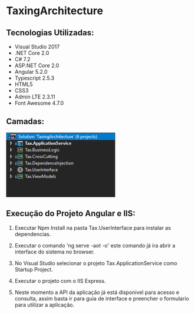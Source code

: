 # TaxingArchitecture

## Tecnologias Utilizadas:

* Visual Studio 2017
* .NET Core 2.0
* C# 7.2
* ASP.NET Core 2.0
* Angular 5.2.0
* Typescript 2.5.3
* HTML5
* CSS3
* Admin LTE 2.3.11
* Font Awesome 4.7.0

## Camadas:

![Screenshot](Screenshots/1.png)

## Execução do Projeto Angular e IIS:

1. Executar Npm Install na pasta Tax.UserInterface para instalar as dependencias.

2. Executar o comando 'ng serve -aot -o' este comando já ira abrir a interface do sistema no browser.

3. No Visual Studio selecionar o projeto Tax.ApplicationService como Startup Project.

4. Executar o projeto com o IIS Express.

5. Neste momento a API da aplicação já está disponivel para acesso e consulta, assim basta ir para guia de interface e preencher o formulario para utilizar a aplicação.
